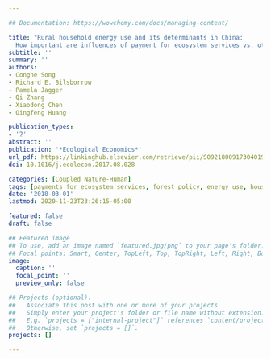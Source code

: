 ```yaml
---

## Documentation: https://wowchemy.com/docs/managing-content/

title: "Rural household energy use and its determinants in China: 
  How important are influences of payment for ecosystem services vs. other factors?"
subtitle: ''
summary: ''
authors:
- Conghe Song
- Richard E. Bilsborrow
- Pamela Jagger
- Qi Zhang
- Xiaodong Chen
- Qingfeng Huang

publication_types:
- '2'
abstract: ''
publication: '*Ecological Economics*'
url_pdf: https://linkinghub.elsevier.com/retrieve/pii/S0921800917304019
doi: 10.1016/j.ecolecon.2017.08.028

categories: [Coupled Nature-Human]
tags: [payments for ecosystem services, forest policy, energy use, household livelihoods]
date: '2018-03-01'
lastmod: 2020-11-23T23:26:15-05:00

featured: false
draft: false

## Featured image
## To use, add an image named `featured.jpg/png` to your page's folder.
## Focal points: Smart, Center, TopLeft, Top, TopRight, Left, Right, BottomLeft, Bottom, BottomRight.
image:
  caption: ''
  focal_point: ''
  preview_only: false

## Projects (optional).
##   Associate this post with one or more of your projects.
##   Simply enter your project's folder or file name without extension.
##   E.g. `projects = ["internal-project"]` references `content/project/deep-learning/index.md`.
##   Otherwise, set `projects = []`.
projects: []

---
```

